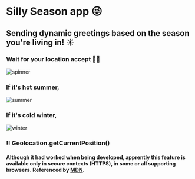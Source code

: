 # Silly Season app 😜

## Sending dynamic greetings based on the season you're living in! ☀️

### Wait for your location accept 🙏🏻 
![spinner](https://user-images.githubusercontent.com/65207835/108515809-d70fc680-7308-11eb-8a42-222fee138f70.png)

### If it's hot summer, 
![summer](https://user-images.githubusercontent.com/65207835/108515815-d9722080-7308-11eb-894f-e2c97af27b04.png)

### If it's cold winter,
![winter](https://user-images.githubusercontent.com/65207835/108515833-e131c500-7308-11eb-8ed1-2a9ab3f664b6.png)

### ‼️ Geolocation.getCurrentPosition()
#### Although it had worked when being developed, apprently this feature is available only in secure contexts (HTTPS), in some or all supporting browsers. Referenced by <a href="https://developer.mozilla.org/en-US/docs/Web/API/Geolocation/getCurrentPosition">MDN</a>.
